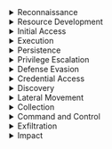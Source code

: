 <details><summary>Reconnaissance</summary>
  
---

</details>

<details><summary>Resource Development</summary>
  
---

><details><summary>T1584 - Compromise Infrastructure</summary>
>
><br>
>
>1. Multiple Domains Resolve to the same IP.
>```spl
>index=central_summary source=summary_dns_with_answers 
>| stats dc(query) as domain_count by answer 
>| where domain_count > 10 
>```
>2. Rare JA3 and JA3S TLS Fingerprints
>```spl
>index=central_summary source=summary_ssl 
>| stats count by ja3, ja3s, dest_ip 
>| where count < 5 
>```
>3. Unusual HTTP Hosts or Repeating POSTS Requests
>```spl
>index=bro sourcetype=corelight_http 
>| search method=POST 
>| stats count by src_ip, dest_ip, host_header, uri, user_agent 
>| where count > 20 
>```
>4. High Volume, Long-Lived Peer-to-Peer Connections
>```spl
>index=bro sourcetype=corelight_conn 
>| search duration > 300 
>| stats count by src_ip, dest_ip, duration, service 
>| where count > 20 
>```
></details>
</details>

<details><summary>Initial Access</summary>
  
---

</details>

<details><summary>Execution</summary>
  
---

</details>

<details><summary>Persistence</summary>
  
---

><details><summary>T1136 - Create Account</summary>
>
><br>
>
>1. Kerberos AS-REQ or TGS-REQ from Previously Unknown Username A newly created domain account may trigger initial Kerberos activity.
>```spl
>index=bro sourcetype=corelight_kerberos
>| stats earliest(_time) as first_seen by client
>| where first_seen >= relative_time(now(), "-1d@d")
>```
>2. LDAP Activity Indicating Account Creation.
>```spl
>index=bro sourcetype=corelight_ldap
>| search query IN ("userPrincipalName", "objectClass=user", "sAMAccountName")
>| stats count by id.orig_h, base_dn, query, result, _time
>```
>3. Suspicious File Access to SAM Hive.
>```spl
>index=bro sourcetype=corelight_smb_files
>| search filename="\\windows\\system32\\config\\sam"
>| stats count by id.orig_h, id.resp_h, filename, action, _time
>```
></details>

><details><summary>T1505 - Server Software Component</summary>
>
><br>
>
>1. Web shells often receive commands via POST.
>```spl
>index=bro sourcetype=corelight_http 
>| search method=POST
>| search uri IN ("*.php*", "*.aspx*", "*.jsp*", "*cmd*", "*eval*", "*shell*")
>| stats count by id.orig_h, id.resp_h, uri, user_agent, method, status_code, _time
>```
>2. Look for indicators in query strings or URIs.
>```spl
>index=bro sourcetype=corelight_http
>| search uri IN ("*cmd=*", "*exec*", "*eval*", "*shell*", "*.php", "*.asp", "*.jsp")
>| stats count by id.orig_h, id.resp_h, uri, user_agent, referrer, status_code, _time
>```
>3. Web shells are often uploaded through file upload features.
>```spl
>index=bro sourcetype=corelight_http 
>| search method=POST uri IN ("*/upload*", "*/admin*", "*/file*", "*.php*", "*.asp*")
>| stats count by id.orig_h, id.resp_h, uri, user_agent, status_code, content_type, _time
>```
>4. Newly Seen Files in Webroot (e.g., .php or .jsp)
>```spl
>index=bro sourcetype=corelight_files 
>| search filename IN ("*.php", "*.jsp", "*.asp", "*.aspx")
>| stats count by id.orig_h, id.resp_h, filename, mime_type, seen_bytes, _time
>```
>5. SMB File Writes to Webroot (If logs available)
>```spl
>index=bro sourcetype=corelight_smb_files 
>| search filename IN ("*.php", "*.asp", "*.jsp") AND action="WRITE"
>| stats count by id.orig_h, id.resp_h, filename, action, _time
>```
>6. Large response sizes from small POSTs (Shell response)
>```spl
>index=bro sourcetype=corelight_http
>| eval ratio=response_body_len/request_body_len 
>| where method="POST" AND ratio > 10
>| stats count by id.orig_h, id.resp_h, uri, user_agent, ratio, _time
>```
></details>
</details>

<details><summary>Privilege Escalation</summary>
  
---

</details>

<details><summary>Defense Evasion</summary>
  
---

><details><summary>T1070 - Indicator Removal</summary>
>  
><br>
>  
>1. 
>```spl
>
>```
>
>2. 
>```spl
>
>```
>
>3. 
>```spl
>
>```
>
>4. 
>```spl
>
>```
></details>
>
><details><summary>T1564 - Hide Artifacts</summary>
>  
><br>
>  
>1. Detect unusual Port Usage for Known Protocols.
>```spl
>index=bro sourcetype=corelight_conn
>| eval unusual_port=( (service="http" AND id.resp_p!=80) OR (service="https" AND id.resp_p!=443) )
>| where unusual_port
>| stats count by id.orig_h, id.resp_h, service, id.resp_p
>```
>
>2. Detect suspicious TLS Without SNI (Server Name Indication)
>```spl
>index=bro sourcetype=corelight_ssl
>| where isnull(server_name)
>| stats count by id.orig_h, id.resp_h
>```
>
>3. Detect HTTP with Suspicious User-Agents or Missing Headers
>```spl
>index=bro sourcetype=corelight_http
>| search user_agent="-" OR user_agent="curl*" OR user_agent="python*" OR user_agent="powershell*"
>| stats count by id.orig_h, id.resp_h, user_agent
>```
>
>4. Detect abnormal File Transfers in HTTP with Mismatched MIME Types.
>```spl
>index=bro sourcetype=corelight_http
>| where mime_type!="application/octet-stream" AND uri matches ".exe|.zip|.bin|.dll"
>| stats count by id.orig_h, uri, mime_type
>```
>
>5. Detect covert Channels in DNS (e.g., Data Hidden in Queries).
>```spl
>index=bro sourcetype=corelight_dns
>| where length(query) > 100 OR query matches ".*[0-9a-f]{30,}.*"
>| stats count by id.orig_h, query
>```
>
>6. Detect large Amounts of Encrypted Data Sent Outbound.
>```spl
>index=bro sourcetype=corelight_conn
>| where proto="tcp" AND service IN ("ssl", "https")
>| stats sum(orig_bytes) as sent_bytes by id.orig_h, id.resp_h
>| where sent_bytes > 500000
>```
></details>
</details>

<details><summary>Credential Access</summary>
  
---

><details><summary>T1003 - OS Credential Dumping</summary>
>  
><br>
>  
>1. 
>```spl
>
>```
>
>2. 
>```spl
>
>```
>
>3. 
>```spl
>
>```
>
>4. 
>```spl
>
>```
></details>

</details>

<details><summary>Discovery</summary>
  
---

><details><summary>T1033 - System Owner & User Discovery</summary>
>
><br>
>
>1. 
>```spl
>
>```
></details>

<details><summary>T1069 - Permission Groups Discovery</summary>

<br>

1. 
```spl
index=bro sourcetype=corelight_ldap
| search base_dn="CN=Users*" OR base_dn="CN=Groups*" OR query IN ("memberOf", "primaryGroupID")
| stats count by id.orig_h, base_dn, query, result, _time
```
2. Suspicious enumeration may cause high volumes of TGS-REQ to services like ldap, cifs, krbtgt, etc.
```spl
index=bro sourcetype=corelight_kerberos
| search service IN ("ldap", "krbtgt", "cifs")
| stats count by id.orig_h, id.resp_h, client, service, request_type, _time
```
3. Common during domain reconnaissance
```spl
index=bro sourcetype=corelight_dns 
| search query IN ("_ldap._tcp.*", "_kerberos._tcp.*", "*dc._msdcs*")
| stats count by id.orig_h, query, qtype_name, _time
```
4. These shares are often accessed during domain enumeration or GPO gathering.
```spl
index=bro sourcetype=corelight_smb_mapping
| search path IN ("\\*\\SYSVOL", "\\*\\NETLOGON")
| stats count by id.orig_h, id.resp_h, path, share_type, _time
```
5. Look for one IP performing a lot of queries.
```spl
index=bro sourcetype=corelight_ldap OR sourcetype=corelight_kerberos
| stats count by id.orig_h, sourcetype, _time
| where count > 100
```
6. Movement of Suspicious Files via SMB
```spl
index=zeek sourcetype=zeek_smb_files
| search filename IN ("\\windows\\system32\\config\\sam", "\\windows\\system32\\config\\system")
| stats count by id.orig_h, id.resp_h, filename, action, _time
```
7. Find High Volume SMB Mapping Commands
```spl
index=zeek sourcetype=zeek_smb_mapping
| stats count by id.orig_h, id.resp_h, path, share_type, _time
```
</details>
</details>

<details><summary>Lateral Movement</summary>
  
---

</details>

<details><summary>Collection</summary>
  
---

</details>

<details><summary>Command and Control</summary>
  
---

</details>

<details><summary>Exfiltration</summary>
  
---

><details><summary>T1041 - Exfiltration Over C2</summary>
>
><br>
>
>- T1041 often looks like normal traffic—combine these queries with known threat intel or baseline analysis.
>- Look for patterns like regular beacons, unusual data sizes, or traffic to newly registered domains.
>
><br>
>
>1. Detects DNS queries with unusually long domain names, which may be used for exfiltration.
>```spl
>index=bro sourcetype=corelight_dns
>| where length(query) > 100
>| stats count avg(length(query)) by query, orig_h, resp_h
>| where count > 10
>| sort -count
>```
>
>2. Flags hosts repeatedly querying the same domain, which might be tunneling data.
>```spl
>index=bro sourcetype=corelight_dns
>| stats count by orig_h, resp_h, query
>| where count > 100
>| sort -count
>```
>
>3. Detects excessive outbound HTTP POST traffic, which can indicate exfiltration via web.
>```spl
>index=bro sourcetype=corelight_http method=POST
>| stats count avg(resp_body_len) sum(resp_body_len) by orig_h, uri
>| where sum(resp_body_len) > 100000
>| sort -sum(resp_body_len)
>```
>
>4. Finds sessions that last too long and transfer large amounts of data.
>```spl
>index=bro sourcetype=corelight_conn
>| where proto="tcp" AND duration > 300
>| stats count sum(orig_bytes) sum(resp_bytes) by orig_h, resp_h, service
>| where sum(orig_bytes) > 1000000
>| sort -sum(orig_bytes)
>```
>
>5. Detect SSL/TLS Sessions With Anomalous Data Volumes.
>```spl
>index=bro sourcetype=corelight_ssl
>| stats count sum(orig_bytes) sum(resp_bytes) by id.orig_h, id.resp_h, server_name
>| where sum(orig_bytes) > 500000
>| sort -sum(orig_bytes)
>```
></details>
</details>

<details><summary>Impact</summary>
  
---

</details>
